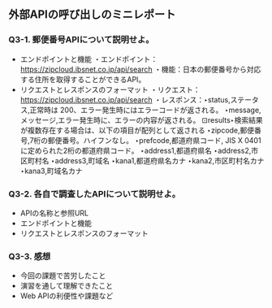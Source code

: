 ## 外部APIの呼び出しのミニレポート
### Q3-1. 郵便番号APIについて説明せよ。
* エンドポイントと機能
  ・エンドポイント：https://zipcloud.ibsnet.co.jp/api/search
  ・機能：日本の郵便番号から対応する住所を取得することができるAPI。
* リクエストとレスポンスのフォーマット
  ・リクエスト：https://zipcloud.ibsnet.co.jp/api/search
  ・レスポンス：‣status,ステータス,正常時は 200、エラー発生時にはエラーコードが返される。
  ‣message,メッセージ,エラー発生時に、エラーの内容が返される。
  ⊡results‣検索結果が複数存在する場合は、以下の項目が配列として返される
  ‣zipcode,郵便番号,7桁の郵便番号。ハイフンなし。
  ‣prefcode,都道府県コード,	JIS X 0401 に定められた2桁の都道府県コード。
  ‣address1,都道府県名
  ‣address2,市区町村名
  ‣address3,町域名
  ‣kana1,都道府県名カナ
  ‣kana2,市区町村名カナ
  ‣kana3,町域名カナ
### Q3-2. 各自で調査したAPIについて説明せよ。
* APIの名称と参照URL
* エンドポイントと機能
* リクエストとレスポンスのフォーマット
### Q3-3. 感想
* 今回の課題で苦労したこと
* 演習を通して理解できたこと
* Web APIの利便性や課題など
